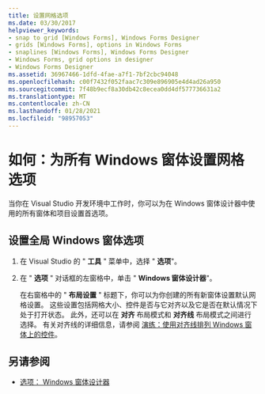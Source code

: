 ```yaml
---
title: 设置网格选项
ms.date: 03/30/2017
helpviewer_keywords:
- snap to grid [Windows Forms], Windows Forms Designer
- grids [Windows Forms], options in Windows Forms
- snaplines [Windows Forms], Windows Forms Designer
- Windows Forms, grid options in designer
- Windows Forms Designer
ms.assetid: 36967466-1dfd-4fae-a7f1-7bf2cbc94048
ms.openlocfilehash: c00f7432f052faac7c309e896905e4d4ad26a950
ms.sourcegitcommit: 7f48b9ecf8a30db42c8ecea0dd4df577736631a2
ms.translationtype: MT
ms.contentlocale: zh-CN
ms.lasthandoff: 01/28/2021
ms.locfileid: "98957053"
---
```

# <a name="how-to-set-grid-options-for-all-windows-forms"></a>如何：为所有 Windows 窗体设置网格选项

当你在 Visual Studio 开发环境中工作时，你可以为在 Windows 窗体设计器中使用的所有窗体和项目设置首选项。

## <a name="set-global-windows-forms-options"></a>设置全局 Windows 窗体选项

1. 在 Visual Studio 的 " **工具** " 菜单中，选择 " **选项**"。

2. 在 " **选项** " 对话框的左窗格中，单击 " **Windows 窗体设计器**"。

   在右窗格中的 " **布局设置** " 标题下，你可以为你创建的所有新窗体设置默认网格设置。 这些设置包括网格大小、控件是否与它对齐以及它是否在默认情况下处于打开状态。 此外，还可以在 **对齐** 布局模式和 **对齐线** 布局模式之间进行选择。 有关对齐线的详细信息，请参阅 [演练：使用对齐线排列 Windows 窗体上的控件](walkthrough-arranging-controls-on-windows-forms-using-snaplines.md)。

## <a name="see-also"></a>另请参阅

- [选项： Windows 窗体设计器](/visualstudio/ide/reference/options-windows-forms-designer)
